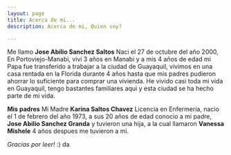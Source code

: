 ```yaml
---
layout: page
title: Acerca de mi...
description: Acerca de mi, Quien soy?

---
```


Me llamo **Jose Abilio Sanchez Saltos** Naci el 27 de octubre del año 2000, En Portoviejo-Manabi, vivi 3 años en Manabi y a mis 4 años de edad mi Papa fue transferido a trabajar a la ciudad de Guayaquil, vivimos en una casa rentada en la Florida durante 4 años hasta que mis padres pudieron ahorrar lo suficiente para comprar una vivienda.
He vivido casi toda mi vida en Guayaquil, tengo bastantes familiares aqui y esta ciudad se ha hecho parte de mi vida.

**Mis padres**
Mi Madre **Karina Saltos Chavez** Licencia en Enfermeria, nacio el 1 de febrero del año 1973, a sus 20 años de edad conocio a mi padre, **Jose Abilio Sanchez Granda** y tuvieron una hija, a la cual llamaron **Vanessa Mishele** 4 años despues me tuvieron a mi.



*Gracias por leer!* :)
da
